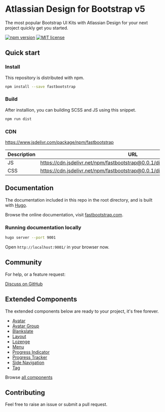 Atlassian Design for Bootstrap v5
===
The most popular Bootstrap UI Kits with Atlassian Design for your next project quickly get you started.

[![npm version](https://img.shields.io/npm/v/fastbootstrap)](https://www.npmjs.com/package/fastbootstrap)
[![MIT license](https://img.shields.io/github/license/fastbootstrap/atlassian-design-for-bootstrap)](https://github.com/fastbootstrap/atlassian-design-for-bootstrap/blob/master/LICENSE)

## Quick start 

### Install

This repository is distributed with npm. 

```sh
npm install --save fastbootstrap
```

### Build 

After installion, you can building SCSS and JS using this snippet.

```sh
npm run dist
```

### CDN

https://www.jsdelivr.com/package/npm/fastbootstrap

| Description | URL |
| ----------- | ----------- |
| JS    | https://cdn.jsdelivr.net/npm/fastbootstrap@0.0.1/dist/js/fastbootstrap.min.js       |
| CSS   | https://cdn.jsdelivr.net/npm/fastbootstrap@0.0.1/dist/css/fastbootstrap.min.css     |

## Documentation

The documentation included in this repo in the root directory, and is built with [Hugo](https://gohugo.io/). 

Browse the online documentation, visit [fastbootstrap.com](https://fastbootstrap.com).

### Running documentation locally

```sh
hugo server --port 9001
```

Open `http://localhost:9001/` in your browser now.

## Community

For help, or a feature request:

[Discuss on GitHub](https://github.com/fastbootstrap/atlassian-design-for-bootstrap/discussions)


## Extended Components

The extended components below are ready to your project, it's free forever.

- [Avatar](https://fastbootstrap.com/components/avatar/)
- [Avatar Group](https://fastbootstrap.com/components/avatar-group/)
- [Blankslate](https://fastbootstrap.com/components/blankslate/)
- [Layout](https://fastbootstrap.com/components/layout/)
- [Lozenge](https://fastbootstrap.com/components/lozenge/)
- [Menu](https://fastbootstrap.com/components/menu/)
- [Progress Indicator](https://fastbootstrap.com/components/progress-indicator/)
- [Progress Tracker](https://fastbootstrap.com/components/progress-tracker/)
- [Side Navigation](https://fastbootstrap.com/components/side-navigation/)
- [Tag](https://fastbootstrap.com/components/tag/)

Browse [all components](https://fastbootstrap.com/components)

## Contributing

Feel free to raise an issue or submit a pull request.
